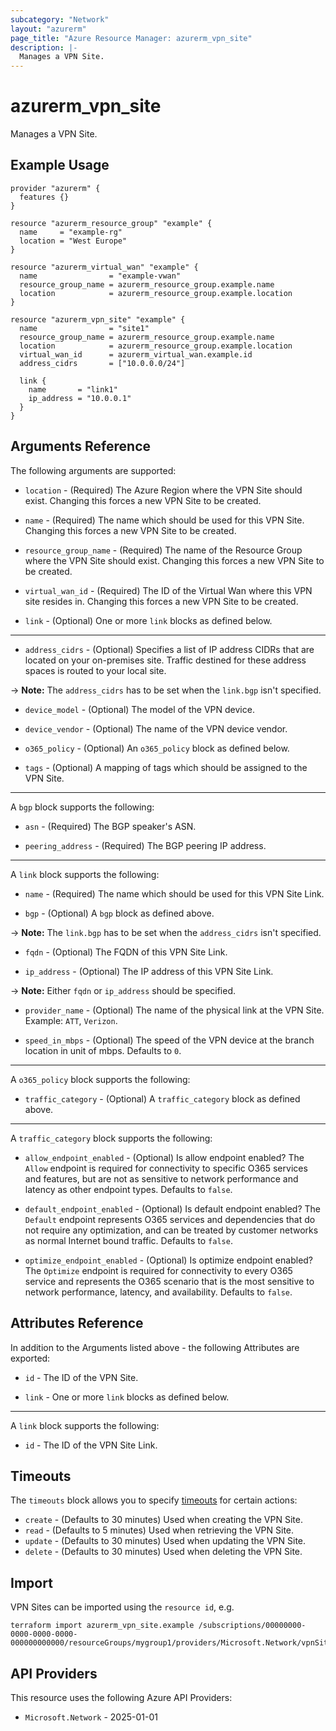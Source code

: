```yaml
---
subcategory: "Network"
layout: "azurerm"
page_title: "Azure Resource Manager: azurerm_vpn_site"
description: |-
  Manages a VPN Site.
---
```


# azurerm_vpn_site

Manages a VPN Site.

## Example Usage

```hcl
provider "azurerm" {
  features {}
}

resource "azurerm_resource_group" "example" {
  name     = "example-rg"
  location = "West Europe"
}

resource "azurerm_virtual_wan" "example" {
  name                = "example-vwan"
  resource_group_name = azurerm_resource_group.example.name
  location            = azurerm_resource_group.example.location
}

resource "azurerm_vpn_site" "example" {
  name                = "site1"
  resource_group_name = azurerm_resource_group.example.name
  location            = azurerm_resource_group.example.location
  virtual_wan_id      = azurerm_virtual_wan.example.id
  address_cidrs       = ["10.0.0.0/24"]

  link {
    name       = "link1"
    ip_address = "10.0.0.1"
  }
}
```

## Arguments Reference

The following arguments are supported:

* `location` - (Required) The Azure Region where the VPN Site should exist. Changing this forces a new VPN Site to be created.

* `name` - (Required) The name which should be used for this VPN Site. Changing this forces a new VPN Site to be created.

* `resource_group_name` - (Required) The name of the Resource Group where the VPN Site should exist. Changing this forces a new VPN Site to be created.

* `virtual_wan_id` - (Required) The ID of the Virtual Wan where this VPN site resides in. Changing this forces a new VPN Site to be created.

* `link` - (Optional) One or more `link` blocks as defined below.

---

* `address_cidrs` - (Optional) Specifies a list of IP address CIDRs that are located on your on-premises site. Traffic destined for these address spaces is routed to your local site.

-> **Note:** The `address_cidrs` has to be set when the `link.bgp` isn't specified.

* `device_model` - (Optional) The model of the VPN device.

* `device_vendor` - (Optional) The name of the VPN device vendor.

* `o365_policy` - (Optional) An `o365_policy` block as defined below.

* `tags` - (Optional) A mapping of tags which should be assigned to the VPN Site.

---

A `bgp` block supports the following:

* `asn` - (Required) The BGP speaker's ASN.

* `peering_address` - (Required) The BGP peering IP address.

---

A `link` block supports the following:

* `name` - (Required) The name which should be used for this VPN Site Link.

* `bgp` - (Optional) A `bgp` block as defined above.

-> **Note:** The `link.bgp` has to be set when the `address_cidrs` isn't specified.

* `fqdn` - (Optional) The FQDN of this VPN Site Link.

* `ip_address` - (Optional) The IP address of this VPN Site Link.

-> **Note:** Either `fqdn` or `ip_address` should be specified.

* `provider_name` - (Optional) The name of the physical link at the VPN Site. Example: `ATT`, `Verizon`.

* `speed_in_mbps` - (Optional) The speed of the VPN device at the branch location in unit of mbps. Defaults to `0`.

---

A `o365_policy` block supports the following:

* `traffic_category` - (Optional) A `traffic_category` block as defined above.

---

A `traffic_category` block supports the following:

* `allow_endpoint_enabled` - (Optional) Is allow endpoint enabled? The `Allow` endpoint is required for connectivity to specific O365 services and features, but are not as sensitive to network performance and latency as other endpoint types. Defaults to `false`.

* `default_endpoint_enabled` - (Optional) Is default endpoint enabled? The `Default` endpoint represents O365 services and dependencies that do not require any optimization, and can be treated by customer networks as normal Internet bound traffic. Defaults to `false`.

* `optimize_endpoint_enabled` - (Optional) Is optimize endpoint enabled? The `Optimize` endpoint is required for connectivity to every O365 service and represents the O365 scenario that is the most sensitive to network performance, latency, and availability. Defaults to `false`.

## Attributes Reference

In addition to the Arguments listed above - the following Attributes are exported:

* `id` - The ID of the VPN Site.

* `link` - One or more `link` blocks as defined below.

---

A `link` block supports the following:

* `id` - The ID of the VPN Site Link.

## Timeouts

The `timeouts` block allows you to specify [timeouts](https://developer.hashicorp.com/terraform/language/resources/configure#define-operation-timeouts) for certain actions:

* `create` - (Defaults to 30 minutes) Used when creating the VPN Site.
* `read` - (Defaults to 5 minutes) Used when retrieving the VPN Site.
* `update` - (Defaults to 30 minutes) Used when updating the VPN Site.
* `delete` - (Defaults to 30 minutes) Used when deleting the VPN Site.

## Import

VPN Sites can be imported using the `resource id`, e.g.

```shell
terraform import azurerm_vpn_site.example /subscriptions/00000000-0000-0000-0000-000000000000/resourceGroups/mygroup1/providers/Microsoft.Network/vpnSites/site1
```

## API Providers
<!-- This section is generated, changes will be overwritten -->
This resource uses the following Azure API Providers:

* `Microsoft.Network` - 2025-01-01
